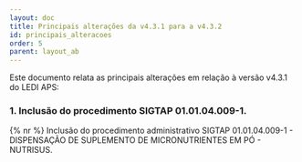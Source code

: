 ```yaml
---
layout: doc
title: Principais alterações da v4.3.1 para a v4.3.2
id: principais_alteracoes
order: 5
parent: layout_ab
---
```


Este documento relata as principais alterações em relação à versão v4.3.1 do LEDI APS:

### 1. Inclusão do procedimento SIGTAP 01.01.04.009-1.

{% nr %} Inclusão do procedimento administrativo SIGTAP 01.01.04.009-1 - DISPENSAÇÃO DE SUPLEMENTO DE MICRONUTRIENTES EM PÓ - NUTRISUS.